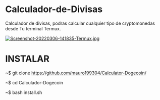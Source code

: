 # Calculador-de-Divisas
Calculador de divisas, podras calcular cualquier tipo de cryptomonedas desde Tu terminal Termux.

[![Screenshot-20220306-141835-Termux.jpg](https://i.postimg.cc/qv8Jpmt1/Screenshot-20220306-141835-Termux.jpg)](https://postimg.cc/9DQ5pYY9)

# INSTALAR

~$ git clone https://github.com/mauro199304/Calculator-Dogecoin/

~$ cd Calculador-Dogecoin

~$ bash install.sh
